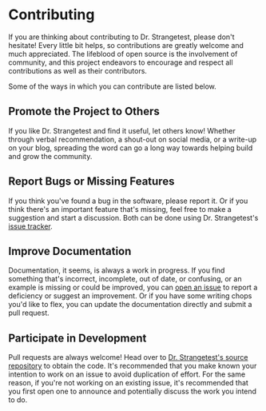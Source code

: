 # Contributing

If you are thinking about contributing to Dr. Strangetest, please don't
hesitate! Every little bit helps, so contributions are greatly welcome and much
appreciated. The lifeblood of open source is the involvement of community, and
this project endeavors to encourage and respect all contributions as well as
their contributors.

Some of the ways in which you can contribute are listed below.


## Promote the Project to Others

If you like Dr. Strangetest and find it useful, let others know! Whether
through verbal recommendation, a shout-out on social media, or a write-up on
your blog, spreading the word can go a long way towards helping build and grow
the community.


## Report Bugs or Missing Features

If you think you've found a bug in the software, please report it. Or if you
think there's an important feature that's missing, feel free to make a
suggestion and start a discussion. Both can be done using Dr.  Strangetest's
[issue tracker](https://github.com/gnarlyquack/easytest).


## Improve Documentation

Documentation, it seems, is always a work in progress. If you find something
that's incorrect, incomplete, out of date, or confusing, or an example is
missing or could be improved, you can [open an
issue](https://github.com/gnarlyquack/easytest) to report a deficiency or
suggest an improvement. Or if you have some writing chops you'd like to flex,
you can update the documentation directly and submit a pull request.


## Participate in Development

Pull requests are always welcome! Head over to [Dr. Strangetest's source
repository](https://github.com/gnarlyquack/easytest) to obtain the code. It's
recommended that you make known your intention to work on an issue to avoid
duplication of effort. For the same reason, if you're not working on an
existing issue, it's recommended that you first open one to announce and
potentially discuss the work you intend to do.
